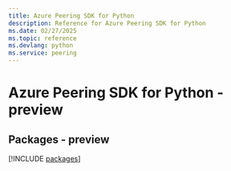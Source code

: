 ```yaml
---
title: Azure Peering SDK for Python
description: Reference for Azure Peering SDK for Python
ms.date: 02/27/2025
ms.topic: reference
ms.devlang: python
ms.service: peering
---
```

# Azure Peering SDK for Python - preview
## Packages - preview
[!INCLUDE [packages](peering-index.md)]